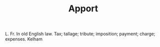 ---
title: Apport
letter: A
permalink: "/definitions/apport.html"
body: L. Fr. In old English law. Tax; tallage; tribute; imposition; payment; charge;
  expenses. Kelham
published_at: '2018-07-07'
source: Black's Law Dictionary
layout: post
---